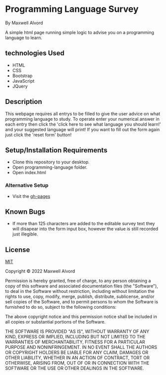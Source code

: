 # Programming Language Survey
By Maxwell Alvord

A simple html page running simple logic to advise you on a programming language to learn.

## technologies Used

* HTML
* CSS
* Bootstrap
* JavaScript
* JQuery

## Description

This webpage requires all entrys to be filled to give the user advice on what programming language to study. To operate enter your numerical answer in each entry then click the 'click here to see what language you should learn!' and your suggested language will print! If you want to fill out the form again just click the 'reset form' button!

## Setup/Installation Requirements

* Clone this repository to your desktop.
* Open programming-language folder.
* Open index.html

### Alternative Setup
* Visit the [gh-pages](https://maxwellalvord.github.io/programming-language/)

## Known Bugs
* If more than 125 characters are added to the editable survey text they will disapear into the form input box, however the value is still recorded just illegible.

## License
[MIT](https://opensource.org/licenses/MIT)

Copyright &copy;
2022 Maxwell Alvord

Permission is hereby granted, free of charge, to any person obtaining a copy of this software and associated documentation files (the "Software"), to deal in the Software without restriction, including without limitation the rights to use, copy, modify, merge, publish, distribute, sublicense, and/or sell copies of the Software, and to permit persons to whom the Software is furnished to do so, subject to the following conditions:

The above copyright notice and this permission notice shall be included in all copies or substantial portions of the Software.

THE SOFTWARE IS PROVIDED "AS IS", WITHOUT WARRANTY OF ANY KIND, EXPRESS OR IMPLIED, INCLUDING BUT NOT LIMITED TO THE WARRANTIES OF MERCHANTABILITY, FITNESS FOR A PARTICULAR PURPOSE AND NONINFRINGEMENT. IN NO EVENT SHALL THE AUTHORS OR COPYRIGHT HOLDERS BE LIABLE FOR ANY CLAIM, DAMAGES OR OTHER LIABILITY, WHETHER IN AN ACTION OF CONTRACT, TORT OR OTHERWISE, ARISING FROM, OUT OF OR IN CONNECTION WITH THE SOFTWARE OR THE USE OR OTHER DEALINGS IN THE SOFTWARE.